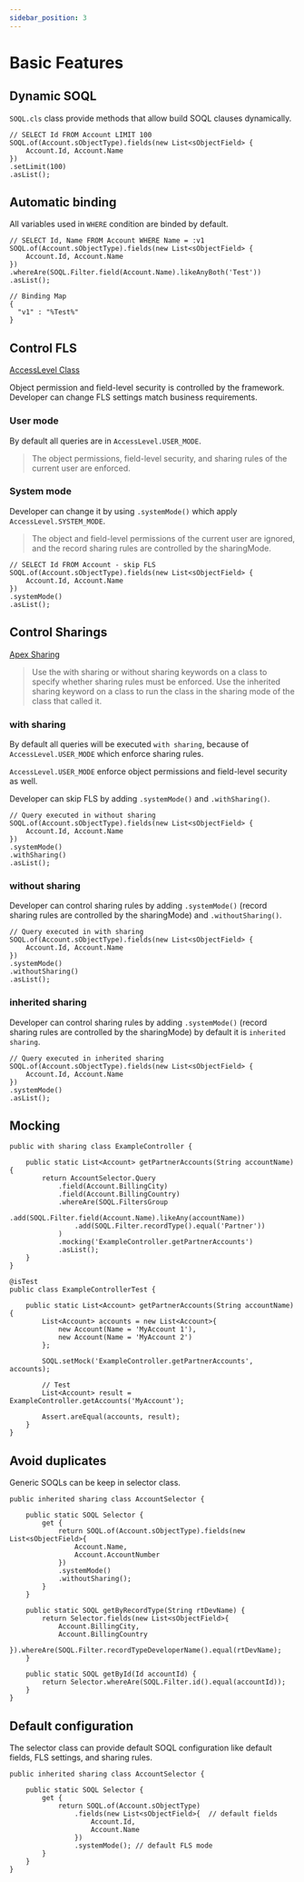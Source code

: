 ```yaml
---
sidebar_position: 3
---
```


# Basic Features

## Dynamic SOQL

`SOQL.cls` class provide methods that allow build SOQL clauses dynamically.

```apex
// SELECT Id FROM Account LIMIT 100
SOQL.of(Account.sObjectType).fields(new List<sObjectField> {
    Account.Id, Account.Name
})
.setLimit(100)
.asList();
```


## Automatic binding

All variables used in `WHERE` condition are binded by default.

```apex
// SELECT Id, Name FROM Account WHERE Name = :v1
SOQL.of(Account.sObjectType).fields(new List<sObjectField> {
    Account.Id, Account.Name
})
.whereAre(SOQL.Filter.field(Account.Name).likeAnyBoth('Test'))
.asList();
```

```apex
// Binding Map
{
  "v1" : "%Test%"
}
```

## Control FLS

[AccessLevel Class](https://developer.salesforce.com/docs/atlas.en-us.apexref.meta/apexref/apex_class_System_AccessLevel.htm)

Object permission and field-level security is controlled by the framework. Developer can change FLS settings match business requirements.

### User mode

By default all queries are in `AccessLevel.USER_MODE`.

> The object permissions, field-level security, and sharing rules of the current user are enforced.

### System mode

Developer can change it by using `.systemMode()` which apply `AccessLevel.SYSTEM_MODE`.

> The object and field-level permissions of the current user are ignored, and the record sharing rules are controlled by the sharingMode.

```apex
// SELECT Id FROM Account - skip FLS
SOQL.of(Account.sObjectType).fields(new List<sObjectField> {
    Account.Id, Account.Name
})
.systemMode()
.asList();
```

## Control Sharings

[Apex Sharing](https://developer.salesforce.com/docs/atlas.en-us.apexcode.meta/apexcode/apex_classes_keywords_sharing.htm)

> Use the with sharing or without sharing keywords on a class to specify whether sharing rules must be enforced. Use the inherited sharing keyword on a class to run the class in the sharing mode of the class that called it.

### with sharing

By default all queries will be executed `with sharing`, because of `AccessLevel.USER_MODE` which enforce sharing rules.

`AccessLevel.USER_MODE` enforce object permissions and field-level security as well.

Developer can skip FLS by adding `.systemMode()` and `.withSharing()`.

```apex
// Query executed in without sharing
SOQL.of(Account.sObjectType).fields(new List<sObjectField> {
    Account.Id, Account.Name
})
.systemMode()
.withSharing()
.asList();
```

### without sharing

Developer can control sharing rules by adding `.systemMode()` (record sharing rules are controlled by the sharingMode) and `.withoutSharing()`.

```apex
// Query executed in with sharing
SOQL.of(Account.sObjectType).fields(new List<sObjectField> {
    Account.Id, Account.Name
})
.systemMode()
.withoutSharing()
.asList();
```

### inherited sharing

Developer can control sharing rules by adding `.systemMode()` (record sharing rules are controlled by the sharingMode) by default it is `inherited sharing`.

```apex
// Query executed in inherited sharing
SOQL.of(Account.sObjectType).fields(new List<sObjectField> {
    Account.Id, Account.Name
})
.systemMode()
.asList();
```

## Mocking

```apex
public with sharing class ExampleController {

    public static List<Account> getPartnerAccounts(String accountName) {
        return AccountSelector.Query
            .field(Account.BillingCity)
            .field(Account.BillingCountry)
            .whereAre(SOQL.FiltersGroup
                .add(SOQL.Filter.field(Account.Name).likeAny(accountName))
                .add(SOQL.Filter.recordType().equal('Partner'))
            )
            .mocking('ExampleController.getPartnerAccounts')
            .asList();
    }
}
```

```apex
@isTest
public class ExampleControllerTest {

    public static List<Account> getPartnerAccounts(String accountName) {
        List<Account> accounts = new List<Account>{
            new Account(Name = 'MyAccount 1'),
            new Account(Name = 'MyAccount 2')
        };

        SOQL.setMock('ExampleController.getPartnerAccounts', accounts);

        // Test
        List<Account> result = ExampleController.getAccounts('MyAccount');

        Assert.areEqual(accounts, result);
    }
}
```

## Avoid duplicates

Generic SOQLs can be keep in selector class.

```apex
public inherited sharing class AccountSelector {

    public static SOQL Selector {
        get {
            return SOQL.of(Account.sObjectType).fields(new List<sObjectField>{
                Account.Name,
                Account.AccountNumber
            })
            .systemMode()
            .withoutSharing();
        }
    }

    public static SOQL getByRecordType(String rtDevName) {
        return Selector.fields(new List<sObjectField>{
            Account.BillingCity,
            Account.BillingCountry
        }).whereAre(SOQL.Filter.recordTypeDeveloperName().equal(rtDevName);
    }

    public static SOQL getById(Id accountId) {
        return Selector.whereAre(SOQL.Filter.id().equal(accountId));
    }
}
```

## Default configuration

The selector class can provide default SOQL configuration like default fields, FLS settings, and sharing rules.

```apex
public inherited sharing class AccountSelector {

    public static SOQL Selector {
        get {
            return SOQL.of(Account.sObjectType)
                .fields(new List<sObjectField>{  // default fields
                    Account.Id,
                    Account.Name
                })
                .systemMode(); // default FLS mode
        }
    }
}
```

